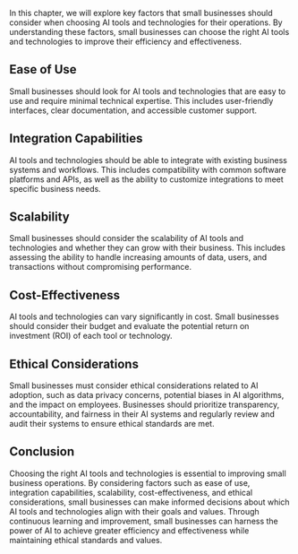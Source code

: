 

In this chapter, we will explore key factors that small businesses should consider when choosing AI tools and technologies for their operations. By understanding these factors, small businesses can choose the right AI tools and technologies to improve their efficiency and effectiveness.

Ease of Use
-----------

Small businesses should look for AI tools and technologies that are easy to use and require minimal technical expertise. This includes user-friendly interfaces, clear documentation, and accessible customer support.

Integration Capabilities
------------------------

AI tools and technologies should be able to integrate with existing business systems and workflows. This includes compatibility with common software platforms and APIs, as well as the ability to customize integrations to meet specific business needs.

Scalability
-----------

Small businesses should consider the scalability of AI tools and technologies and whether they can grow with their business. This includes assessing the ability to handle increasing amounts of data, users, and transactions without compromising performance.

Cost-Effectiveness
------------------

AI tools and technologies can vary significantly in cost. Small businesses should consider their budget and evaluate the potential return on investment (ROI) of each tool or technology.

Ethical Considerations
----------------------

Small businesses must consider ethical considerations related to AI adoption, such as data privacy concerns, potential biases in AI algorithms, and the impact on employees. Businesses should prioritize transparency, accountability, and fairness in their AI systems and regularly review and audit their systems to ensure ethical standards are met.

Conclusion
----------

Choosing the right AI tools and technologies is essential to improving small business operations. By considering factors such as ease of use, integration capabilities, scalability, cost-effectiveness, and ethical considerations, small businesses can make informed decisions about which AI tools and technologies align with their goals and values. Through continuous learning and improvement, small businesses can harness the power of AI to achieve greater efficiency and effectiveness while maintaining ethical standards and values.
